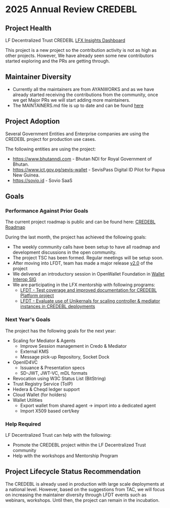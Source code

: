 [//]: # (SPDX-License-Identifier: CC-BY-4.0)

# 2025 Annual Review CREDEBL

## Project Health

LF Decentralized Trust CREDEBL [LFX Insights Dashboard](https://insights.lfx.linuxfoundation.org/foundation/lf-decentralized-trust/reports/contributors?project=credebl&bestPractice=false&dateFilters=Last%20Year&dateRange=2024-01-01%20to%202024-12-31&compare=PP&granularity=month&hideBots=true&repository=all)

This project is a new project so the contribution activity is not as high as other projects. However, We have already seen some new contributors started exploring and the PRs are getting through.

## Maintainer Diversity

- Currently all the maintainers are from AYANWORKS and as we have already started receiving the contributions from the community, once we get Major PRs we will start adding more maintainers.
- The MAINTAINERS.md file is up to date and can be found [here](https://github.com/credebl/.github/blob/main/MAINTAINERS.md)

## Project Adoption

Several Government Entities and Enterprise companies are using the CREDEBL project for production use cases.

The following entities are using the project:
- https://www.bhutanndi.com - Bhutan NDI for Royal Government of Bhutan.
- https://www.ict.gov.pg/sevis-wallet - SevisPass Digital ID Pilot for Papua New Guinea.
- https://sovio.id - Sovio SaaS

## Goals

### Performance Against Prior Goals

The current project roadmap is public and can be found here: [CREDEBL Roadmap](https://github.com/orgs/credebl/projects/14)

During the last month, the project has achieved the following goals:
- The weekly community calls have been setup to have all roadmap and development discussions in the open community.
- The project TSC has been formed. Regular meetings will be setup soon.
- After moving into LFDT, team has made a major release [v2.0](https://github.com/credebl/platform/releases/tag/v2.0.0) of the project
- We delivered an introductory session in OpenWallet Foundation in [Wallet Interop SIG](https://lf-openwallet-foundation.atlassian.net/wiki/spaces/GROUP/pages/130187265/2025-04-07+Wallet+Interop+SIG)
- We are participating in the LFX mentorship with following programs:
  - [LFDT - Test coverage and improved documentation for CREDEBL Platform project](https://mentorship.lfx.linuxfoundation.org/project/92df3acf-9c1e-4a27-b9a4-cb5ed4293435)
  - [LFDT - Evaluate use of Unikernals for scaling controller & mediator instances in CREDEBL deployments](https://mentorship.lfx.linuxfoundation.org/project/d501d6f7-b964-44f5-a079-1b20adc4f06a) 

### Next Year's Goals

The project has the following goals for the next year:
- Scaling for Mediator & Agents
  - Improve Session management in Credo & Mediator
  - External KMS
  - Message pick-up Repository, Socket Dock
- OpenID4VC 
  - Issuance & Presentation specs
  - SD-JWT, JWT-VC, mDL formats
- Revocation using W3C Status List (BitString)
- Trust Registry Service (ToIP)
- Hedera & Cheqd ledger support
- Cloud Wallet (for holders)
- Wallet Utilities
  - Export wallet from shared agent -> import into a dedicated agent
  - Import X509 based cert/key

### Help Required

LF Decentralized Trust can help with the following:
- Promote the CREDEBL project within the LF Decentralized Trust community
- Help with the workshops and Mentorship Program

## Project Lifecycle Status Recommendation

The CREDEBL is already used in production with large scale deployments at a national level. However, based on the suggestions from TAC, we will focus on increasing the maintainer diversity through LFDT events such as webinars, workshops. Until then, the project can remain in the incubation.
